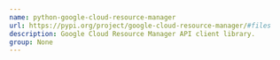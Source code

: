 ```yaml
---
name: python-google-cloud-resource-manager
url: https://pypi.org/project/google-cloud-resource-manager/#files
description: Google Cloud Resource Manager API client library.
group: None
---
```

